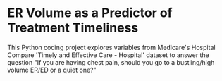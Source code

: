 # ER Volume as a Predictor of Treatment Timeliness
This Python coding project explores variables from Medicare's Hospital Compare 'Timely and Effective Care - Hospital' dataset to answer the question "If you are having chest pain, should you go to a bustling/high volume ER/ED or a quiet one?"
